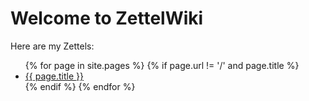 # Welcome to ZettelWiki

Here are my Zettels:

<ul>
  {% for page in site.pages %}
    {% if page.url != '/' and page.title %}
      <li>
        <a href="{{ site.baseurl }}{{ page.url }}">{{ page.title }}</a>
      </li>
    {% endif %}
  {% endfor %}
</ul>
